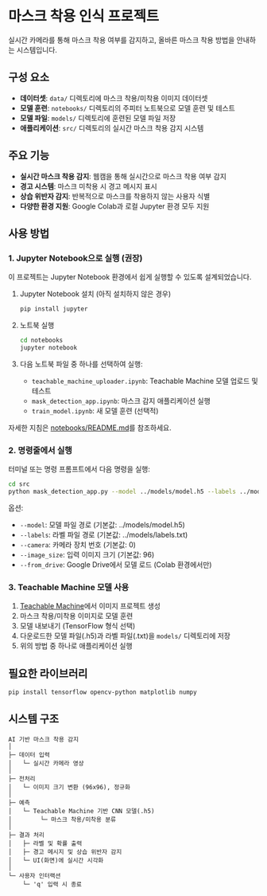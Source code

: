 # 마스크 착용 인식 프로젝트

실시간 카메라를 통해 마스크 착용 여부를 감지하고, 올바른 마스크 착용 방법을 안내하는 시스템입니다.

## 구성 요소

- **데이터셋**: `data/` 디렉토리에 마스크 착용/미착용 이미지 데이터셋
- **모델 훈련**: `notebooks/` 디렉토리의 주피터 노트북으로 모델 훈련 및 테스트
- **모델 파일**: `models/` 디렉토리에 훈련된 모델 파일 저장
- **애플리케이션**: `src/` 디렉토리의 실시간 마스크 착용 감지 시스템

## 주요 기능

- **실시간 마스크 착용 감지**: 웹캠을 통해 실시간으로 마스크 착용 여부 감지
- **경고 시스템**: 마스크 미착용 시 경고 메시지 표시
- **상습 위반자 감지**: 반복적으로 마스크를 착용하지 않는 사용자 식별
- **다양한 환경 지원**: Google Colab과 로컬 Jupyter 환경 모두 지원

## 사용 방법

### 1. Jupyter Notebook으로 실행 (권장)

이 프로젝트는 Jupyter Notebook 환경에서 쉽게 실행할 수 있도록 설계되었습니다.

1. Jupyter Notebook 설치 (아직 설치하지 않은 경우)
   ```bash
   pip install jupyter
   ```

2. 노트북 실행
   ```bash
   cd notebooks
   jupyter notebook
   ```

3. 다음 노트북 파일 중 하나를 선택하여 실행:
   - `teachable_machine_uploader.ipynb`: Teachable Machine 모델 업로드 및 테스트
   - `mask_detection_app.ipynb`: 마스크 감지 애플리케이션 실행
   - `train_model.ipynb`: 새 모델 훈련 (선택적)

자세한 지침은 [notebooks/README.md](./notebooks/README.md)를 참조하세요.

### 2. 명령줄에서 실행

터미널 또는 명령 프롬프트에서 다음 명령을 실행:

```bash
cd src
python mask_detection_app.py --model ../models/model.h5 --labels ../models/labels.txt
```

옵션:
- `--model`: 모델 파일 경로 (기본값: ../models/model.h5)
- `--labels`: 라벨 파일 경로 (기본값: ../models/labels.txt)
- `--camera`: 카메라 장치 번호 (기본값: 0)
- `--image_size`: 입력 이미지 크기 (기본값: 96)
- `--from_drive`: Google Drive에서 모델 로드 (Colab 환경에서만)

### 3. Teachable Machine 모델 사용

1. [Teachable Machine](https://teachablemachine.withgoogle.com/)에서 이미지 프로젝트 생성
2. 마스크 착용/미착용 이미지로 모델 훈련
3. 모델 내보내기 (TensorFlow 형식 선택)
4. 다운로드한 모델 파일(.h5)과 라벨 파일(.txt)을 `models/` 디렉토리에 저장
5. 위의 방법 중 하나로 애플리케이션 실행

## 필요한 라이브러리

```bash
pip install tensorflow opencv-python matplotlib numpy
```

## 시스템 구조

```
AI 기반 마스크 착용 감지
│
├─ 데이터 입력
│   └─ 실시간 카메라 영상
│
├─ 전처리
│   └─ 이미지 크기 변환 (96x96), 정규화
│
├─ 예측
│   └─ Teachable Machine 기반 CNN 모델(.h5)
│        └─ 마스크 착용/미착용 분류
│
├─ 결과 처리
│   ├─ 라벨 및 확률 출력
│   ├─ 경고 메시지 및 상습 위반자 감지
│   └─ UI(화면)에 실시간 시각화
│
└─ 사용자 인터랙션
    └─ 'q' 입력 시 종료
``` 